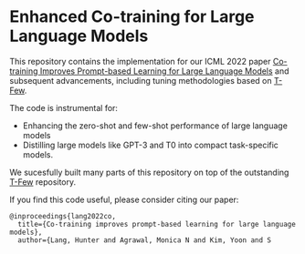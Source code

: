 # Enhanced Co-training for Large Language Models

This repository contains the implementation for our ICML 2022 paper [Co-training Improves Prompt-based Learning for Large Language Models](https://arxiv.org/abs/2202.00828) and subsequent advancements, including tuning methodologies based on  [T-Few](https://github.com/r-three/t-few).

The code is instrumental for:
  - Enhancing the zero-shot and few-shot performance of large language models
  - Distilling large models like GPT-3 and T0 into compact task-specific models.

We sucesfully built many parts of this repository on top of the outstanding [T-Few](https://github.com/r-three/t-few) repository.

If you find this code useful, please consider citing our paper:

```
@inproceedings{lang2022co,
  title={Co-training improves prompt-based learning for large language models},
  author={Lang, Hunter and Agrawal, Monica N and Kim, Yoon and S